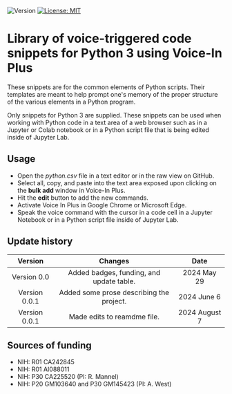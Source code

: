 ![Version](https://img.shields.io/static/v1?label=python-voice-in&message=0.0&color=brightcolor)
[![License: MIT](https://img.shields.io/badge/License-MIT-blue.svg)](https://opensource.org/licenses/MIT)


# Library of voice-triggered code snippets for Python 3 using Voice-In Plus

These snippets are for the common elements of Python scripts.
Their templates are meant to help prompt one's memory of the proper structure of the various elements in a Python program.

Only snippets for  Python 3 are supplied.
These snippets can be used when working with Python code in a text area of a web browser such as in a Jupyter or Colab notebook or in a  Python script file that is being edited inside of Jupyter Lab.

## Usage

- Open the *python.csv* file in a text editor or in the raw view on GitHub.
- Select all, copy, and paste into the text area exposed upon clicking on the **bulk add** window in Voice-In Plus.
- Hit the **edit** button to add the new commands.
- Activate Voice In Plus in Google Chrome or Microsoft Edge.
- Speak the voice command with the cursor in a code cell in a Jupyter Notebook or in a Python script file inside of Jupyter Lab.


## Update history

|Version      | Changes                                                                                                                                    | Date                 |
|:-----------:|:------------------------------------------------------------------------------------------------------------------------------------------:|:--------------------:|
| Version 0.0 |   Added badges, funding, and update table.                                                                                                 | 2024 May 29         |
| Version 0.0.1 |   Added some prose describing the project.                                                                                               | 2024 June 6         |
| Version 0.0.1 |   Made edits to reamdme file.                                                                                                             | 2024 August 7       |

## Sources of funding

- NIH: R01 CA242845
- NIH: R01 AI088011
- NIH: P30 CA225520 (PI: R. Mannel)
- NIH: P20 GM103640 and P30 GM145423 (PI: A. West)
